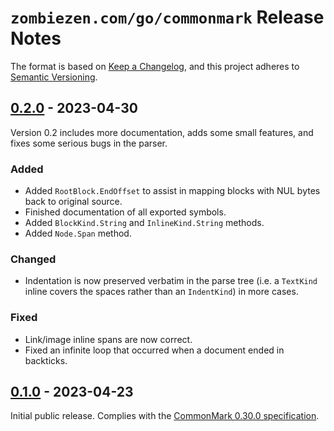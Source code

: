 # `zombiezen.com/go/commonmark` Release Notes

The format is based on [Keep a Changelog][],
and this project adheres to [Semantic Versioning][].

[Keep a Changelog]: https://keepachangelog.com/en/1.0.0/
[Semantic Versioning]: https://semver.org/spec/v2.0.0.html
[Unreleased]: https://github.com/zombiezen/go-commonmark/compare/v0.2.0...HEAD

## [0.2.0][] - 2023-04-30

Version 0.2 includes more documentation, adds some small features,
and fixes some serious bugs in the parser.

[0.2.0]: https://github.com/zombiezen/go-commonmark/releases/tag/v0.2.0

### Added

- Added `RootBlock.EndOffset` to assist in mapping blocks with NUL bytes
  back to original source.
- Finished documentation of all exported symbols.
- Added `BlockKind.String` and `InlineKind.String` methods.
- Added `Node.Span` method.

### Changed

- Indentation is now preserved verbatim in the parse tree
  (i.e. a `TextKind` inline covers the spaces rather than an `IndentKind`)
  in more cases.

### Fixed

- Link/image inline spans are now correct.
- Fixed an infinite loop that occurred when a document ended in backticks.

## [0.1.0][] - 2023-04-23

Initial public release.
Complies with the [CommonMark 0.30.0 specification](https://spec.commonmark.org/0.30/).

[0.1.0]: https://github.com/zombiezen/go-commonmark/releases/tag/v0.1.0
